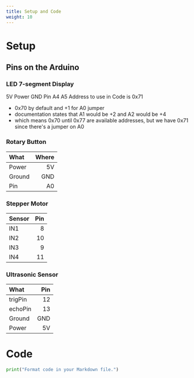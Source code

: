 ```yaml
---
title: Setup and Code
weight: 10
---
```


# Setup

## Pins on the Arduino

### LED 7-segment Display

5V Power
GND Pin
A4
A5
Address to use in Code is 0x71

- 0x70 by default and +1 for A0 jumper
- documentation states that A1 would be +2 and A2 would be +4
- which means 0x70 until 0x77 are available addresses, but we have 0x71 since there's a jumper on A0

### Rotary Button

| What   | Where |
| :----- | ----: |
| Power  |    5V |
| Ground |   GND |
| Pin    |    A0 |

### Stepper Motor

| Sensor | Pin |
| :----- | --: |
| IN1    |   8 |
| IN2    |  10 |
| IN3    |   9 |
| IN4    |  11 |

### Ultrasonic Sensor

| What    | Pin |
| :------ | --: |
| trigPin |  12 |
| echoPin |  13 |
| Ground  | GND |
| Power   |  5V |

# Code

```python
print("Format code in your Markdown file.")
```
